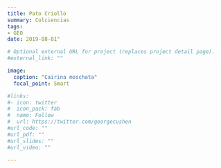 ```yaml
---
title: Pato Criollo
summary: Colciencias
tags:
- GEO
date: 2019-08-01"

# Optional external URL for project (replaces project detail page).
#external_link: ""

image:
  caption: "Cairina moschata"
  focal_point: Smart

#links:
#- icon: twitter
#  icon_pack: fab
#  name: Follow
#  url: https://twitter.com/georgecushen
#url_code: ""
#url_pdf: ""
#url_slides: ""
#url_video: ""

---
```



